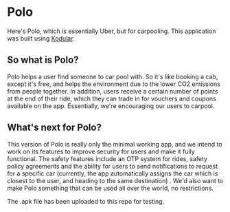 # Polo
Here's Polo, which is essentially Uber, but for carpooling.
This application was built using [Kodular](https://www.kodular.io/).

## So what is Polo?
Polo helps a user find someone to car pool with. So it's like booking a cab, except it's free, and helps the environment due to the lower CO2 emissions from people together. In addition, users receive a certain number of points at the end of their ride, which they can trade in for vouchers and coupons available on the app. 
Essentially, we're encouraging our users to carpool.

## What's next for Polo?
This version of Polo is really only the minimal working app, and we intend to work on its features to improve security for users and make it fully functional. The safety features include an OTP system for rides, safety policy agreements and the ability for users to send notifications to request for a specific car (currently, the app automatically assigns the car which is closest to the user, and heading to the same destination) . We'd also want to make Polo something that can be used all over the world, no restrictions.


The .apk file has been uploaded to this repo for testing.
